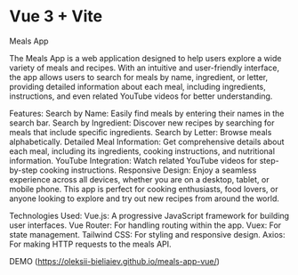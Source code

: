# Vue 3 + Vite

Meals App


The Meals App is a web application designed to help users explore a wide variety of meals and recipes. With an intuitive and user-friendly interface, the app allows users to search for meals by name, ingredient, or letter, providing detailed information about each meal, including ingredients, instructions, and even related YouTube videos for better understanding.

Features:
Search by Name: Easily find meals by entering their names in the search bar.
Search by Ingredient: Discover new recipes by searching for meals that include specific ingredients.
Search by Letter: Browse meals alphabetically.
Detailed Meal Information: Get comprehensive details about each meal, including its ingredients, cooking instructions, and nutritional information.
YouTube Integration: Watch related YouTube videos for step-by-step cooking instructions.
Responsive Design: Enjoy a seamless experience across all devices, whether you are on a desktop, tablet, or mobile phone.
This app is perfect for cooking enthusiasts, food lovers, or anyone looking to explore and try out new recipes from around the world.

Technologies Used:
Vue.js: A progressive JavaScript framework for building user interfaces.
Vue Router: For handling routing within the app.
Vuex: For state management.
Tailwind CSS: For styling and responsive design.
Axios: For making HTTP requests to the meals API.

DEMO (https://oleksii-bieliaiev.github.io/meals-app-vue/)
